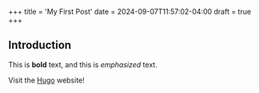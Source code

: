 +++
title = 'My First Post'
date = 2024-09-07T11:57:02-04:00
draft = true
+++


## Introduction

This is **bold** text, and this is *emphasized* text.

Visit the [Hugo](https://gohugo.io) website!